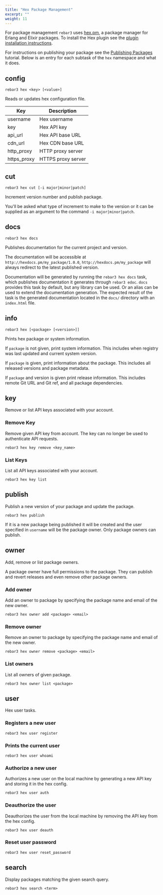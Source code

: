 ```yaml
---
title: "Hex Package Management"
excerpt: ""
weight: 11
---
```


For package management `rebar3` uses [hex.pm](http://hex.pm), a package manager for Erlang and Elixir packages. To install the Hex plugin see the [plugin installation instructions](/docs/configuration/plugins/#hex-package-management).

For instructions on publishing your package see the [Publishing Packages](/docs/package_management/publishing-packages) tutorial. Below is an entry for each subtask of the `hex` namespace and what it does.

## config 

`rebar3 hex <key> [<value>]`

Reads or updates hex configuration file.

| Key         | Description        |
| ----------- | ------------------ |
| username    | Hex username       |
| key         | Hex API key        |
| api_url     | Hex API base URL   |
| cdn_url     | Hex CDN base URL   |
| http_proxy  | HTTP proxy server  |
| https_proxy | HTTPS proxy server |

## cut

`rebar3 hex cut [-i major|minor|patch]`

Increment version number and publish package.

You'll be asked what type of increment to make to the version or it can be supplied as an argument to the command `-i major|minor|patch`.

## docs

`rebar3 hex docs`

Publishes documentation for the current project and version.

The documentation will be accessible at `http://hexdocs.pm/my_package/1.0.0`, `http://hexdocs.pm/my_package` will always redirect to the latest published version.

Documentation will be generated by running the `rebar3 hex docs` task, which publishes documentation it generates through `rebar3 edoc`. `docs` provides this task by default, but any library can be used. Or an alias can be used to extend the documentation generation. The expected result of the task is the generated documentation located in the `docs/` directory with an `index.html` file.

## info 

`rebar3 hex [<package> [<version>]]`

Prints hex package or system information.

If `package` is not given, print system information. This includes when registry was last updated and current system version.

If `package` is given, print information about the package. This includes all released versions and package metadata.

If `package` and version is given print release information. This includes remote Git URL and Git ref, and all package dependencies.

## key

Remove or list API keys associated with your account.

### Remove Key

Remove given API key from account. The key can no longer be used to authenticate API requests.

`rebar3 hex key remove <key_name>`

### List Keys

List all API keys associated with your account.

`rebar3 hex key list`

## publish

Publish a new version of your package and update the package.

`rebar3 hex publish`

If it is a new package being published it will be created and the user specified in `username` will be the package owner. Only package owners can publish.

## owner

Add, remove or list package owners.

A package owner have full permissions to the package. They can publish and revert releases and even remove other package owners.

### Add owner

Add an owner to package by specifying the package name and email of the new owner.

`rebar3 hex owner add <package> <email>`

### Remove owner

Remove an owner to package by specifying the package name and email of the new owner.

`rebar3 hex owner remove <package> <email>`

### List owners

List all owners of given package.

`rebar3 hex owner list <package>`

## user

Hex user tasks.

### Registers a new user

`rebar3 hex user register`

### Prints the current user

`rebar3 hex user whoami`

### Authorize a new user

Authorizes a new user on the local machine by generating a new API key and storing it in the hex config.

`rebar3 hex user auth`

### Deauthorize the user

Deauthorizes the user from the local machine by removing the API key from the hex config.

`rebar3 hex user deauth`

### Reset user password

`rebar3 hex user reset_password`

## search

Display packages matching the given search query.

`rebar3 hex search <term>`
